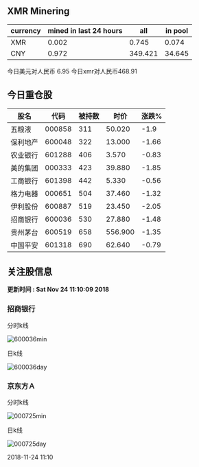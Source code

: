 ## XMR Minering

|currency|mined in last 24 hours|all|in pool|
|---|---|---|---|
|XMR|0.002|0.745|0.074|
|CNY|0.972|349.421|34.645|

今日美元对人民币 6.95	今日xmr对人民币468.91


## 今日重仓股 

|股名|代码|被持数|时价|涨跌%|
|---|---|---|---|---|
|五粮液|000858|311|50.020|-1.9|
|保利地产|600048|322|13.000|-1.66|
|农业银行|601288|406|3.570|-0.83|
|美的集团|000333|423|39.880|-1.85|
|工商银行|601398|442|5.330|-0.56|
|格力电器|000651|504|37.460|-1.32|
|伊利股份|600887|519|23.450|-2.05|
|招商银行|600036|530|27.880|-1.48|
|贵州茅台|600519|658|556.900|-1.35|
|中国平安|601318|690|62.640|-0.79|

## 关注股信息
**更新时间 : Sat Nov 24 11:10:09 2018**
### 招商银行 
分时k线

![600036min](http://image.sinajs.cn/newchart/min/n/sh600036.gif)

日k线

![600036day](http://image.sinajs.cn/newchart/daily/n/sh600036.gif)

### 京东方Ａ 
分时k线

![000725min](http://image.sinajs.cn/newchart/min/n/sz000725.gif)

日k线

![000725day](http://image.sinajs.cn/newchart/daily/n/sz000725.gif)

2018-11-24 11:10